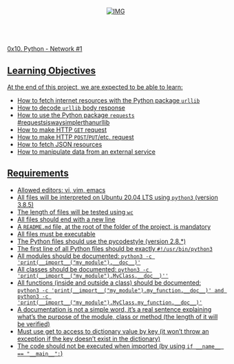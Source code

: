 <!-- repo image -->
<br />
<div align="center">
  <a href="https://github.com/github_username/repo_name">
    <img src="https://github.com/Abubacer/README-Template/blob/master/images/banner.png" alt="IMG" 
  </a>

<h1 align="center"></h1>
<div align="left">
<br />

0x10. Python - Network #1

## Learning Objectives

At the end of this project, we are expected to be able to learn:

- How to fetch internet resources with the Python package ```urllib```
- How to decode ```urllib``` body response
- How to use the Python package ```requests``` #requestsiswaysimplerthanurllib
- How to make HTTP ```GET``` request
- How to make HTTP ```POST```/```PUT```/etc. request
- How to fetch JSON resources
- How to manipulate data from an external service

## Requirements

- Allowed editors: vi, vim, emacs
- All files will be interpreted on Ubuntu 20.04 LTS using ```python3``` (version 3.8.5)
- The length of files will be tested using ```wc```
- All files should end with a new line
- A ```README.md``` file, at the root of the folder of the project, is mandatory
- All files must be executable
- The Python files should use the pycodestyle (version 2.8.*)
- The first line of all Python files should be exactly ```#!/usr/bin/python3```
- All modules should be documented: ```python3 -c 'print(__import__("my_module").__doc__)'```
- All classes should be documented: ```python3 -c 'print(__import__("my_module").MyClass.__doc__)''```
- All functions (inside and outside a class) should be documented: ```python3 -c 'print(__import__("my_module").my_function.__doc__)' and python3 -c 'print(__import__("my_module").MyClass.my_function.__doc__)'```
- A documentation is not a simple word, it’s a real sentence explaining what’s the purpose of the module, class or method (the length of it will be verified)
- Must use get to access to dictionary value by key (it won’t throw an exception if the key doesn’t exist in the dictionary)
- The code should not be executed when imported (by using ```if __name__ == "__main__":```)
